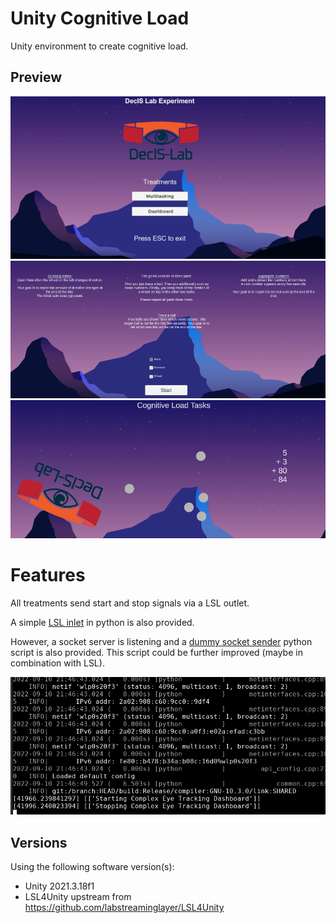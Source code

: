# Unity Cognitive Load

Unity environment to create cognitive load.

## Preview

![menu](preview_menu.PNG)
![cl menu](preview_cl_menu.PNG)
![cl](preview_cl.PNG)

# Features

All treatments send start and stop signals via a LSL outlet.

A simple [LSL inlet](lsl_inlet.py) in python is also provided. 

However, a socket server is listening and a [dummy socket sender](send_sensor_data.py) python script is also provided. This script could be further improved (maybe in combination with LSL).

![lsl outlet](preview_lsl_outlet.PNG)

## Versions

Using the following software version(s):

- Unity 2021.3.18f1
- LSL4Unity upstream from https://github.com/labstreaminglayer/LSL4Unity
